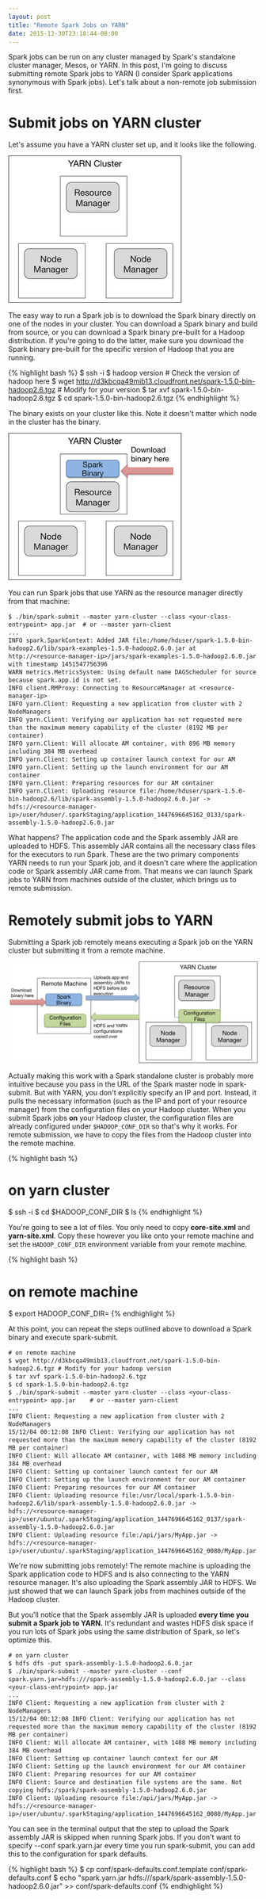 ```yaml
---
layout: post
title: "Remote Spark Jobs on YARN"
date: 2015-12-30T23:18:44-08:00
---
```


Spark jobs can be run on any cluster managed by Spark's standalone cluster manager, Mesos, or YARN.  In this post, I'm going to discuss submitting remote Spark jobs to YARN (I consider Spark applications synonymous with Spark jobs).  Let's talk about a non-remote job submission first.

# Submit jobs on YARN cluster
Let's assume you have a YARN cluster set up, and it looks like the following.

![YARN cluster setup](/assets/posts/yarn.png)

The easy way to run a Spark job is to download the Spark binary directly on one of the nodes in your cluster.  You can download a Spark binary and build from source, or you can download a Spark binary pre-built for a Hadoop distribution.  If you're going to do the latter, make sure you download the Spark binary pre-built for the specific version of Hadoop that you are running.

{% highlight bash %}
$ ssh -i <your-private-key> <yarn-master-ip>
$ hadoop version  # Check the version of hadoop here
$ wget http://d3kbcqa49mib13.cloudfront.net/spark-1.5.0-bin-hadoop2.6.tgz   # Modify for your version
$ tar xvf spark-1.5.0-bin-hadoop2.6.tgz
$ cd spark-1.5.0-bin-hadoop2.6.tgz
{% endhighlight %}

The binary exists on your cluster like this.  Note it doesn't matter which node in the cluster has the binary.

![Spark on YARN](/assets/posts/spark_yarn.png)

You can run Spark jobs that use YARN as the resource manager directly from that machine:

    $ ./bin/spark-submit --master yarn-cluster --class <your-class-entrypoint> app.jar  # or --master yarn-client
    ...
    INFO spark.SparkContext: Added JAR file:/home/hduser/spark-1.5.0-bin-hadoop2.6/lib/spark-examples-1.5.0-hadoop2.6.0.jar at http://<resource-manager-ip>/jars/spark-examples-1.5.0-hadoop2.6.0.jar with timestamp 1451547756396
    WARN metrics.MetricsSystem: Using default name DAGScheduler for source because spark.app.id is not set.
    INFO client.RMProxy: Connecting to ResourceManager at <resource-manager-ip>
    INFO yarn.Client: Requesting a new application from cluster with 2 NodeManagers
    INFO yarn.Client: Verifying our application has not requested more than the maximum memory capability of the cluster (8192 MB per container)
    INFO yarn.Client: Will allocate AM container, with 896 MB memory including 384 MB overhead
    INFO yarn.Client: Setting up container launch context for our AM
    INFO yarn.Client: Setting up the launch environment for our AM container
    INFO yarn.Client: Preparing resources for our AM container
    INFO yarn.Client: Uploading resource file:/home/hduser/spark-1.5.0-bin-hadoop2.6/lib/spark-assembly-1.5.0-hadoop2.6.0.jar -> hdfs://<resource-manager-ip>/user/hduser/.sparkStaging/application_1447696645162_0133/spark-assembly-1.5.0-hadoop2.6.0.jar

What happens?  The application code and the Spark assembly JAR are uploaded to HDFS.  This assembly JAR contains all the necessary class files for the executors to run Spark.  These are the two primary components YARN needs to run your Spark job, and it doesn't care where the application code or Spark assembly JAR came from.  That means we can launch Spark jobs to YARN from machines outside of the cluster, which brings us to remote submission.

# Remotely submit jobs to YARN

Submitting a Spark job remotely means executing a Spark job on the YARN cluster but submitting it from a remote machine.

![Remote Spark on YARN](/assets/posts/spark_remote_yarn.png)

Actually making this work with a Spark standalone cluster is probably more intuitive because you pass in the URL of the Spark master node in spark-submit.  But with YARN, you don't explicitly specify an IP and port.  Instead, it pulls the necessary information (such as the IP and port of your resource manager) from the configuration files on your Hadoop cluster.  When you submit Spark jobs **on** your Hadoop cluster, the configuration files are already configured under `$HADOOP_CONF_DIR` so that's why it works.  For remote submission, we have to copy the files from the Hadoop cluster into the remote machine.

{% highlight bash %}
# on yarn cluster
$ ssh -i <your-private-key> <yarn-master-ip>
$ cd $HADOOP_CONF_DIR
$ ls
{% endhighlight %}

You're going to see a lot of files.  You only need to copy **core-site.xml** and **yarn-site.xml**.  Copy these however you like onto your remote machine and set the `HADOOP_CONF_DIR` environment variable from your remote machine.

{% highlight bash %}
# on remote machine
$ export HADOOP_CONF_DIR=<config-files-directory>
{% endhighlight %}

At this point, you can repeat the steps outlined above to download a Spark binary and execute spark-submit.

    # on remote machine
    $ wget http://d3kbcqa49mib13.cloudfront.net/spark-1.5.0-bin-hadoop2.6.tgz # Modify for your hadoop version
    $ tar xvf spark-1.5.0-bin-hadoop2.6.tgz
    $ cd spark-1.5.0-bin-hadoop2.6.tgz
    $ ./bin/spark-submit --master yarn-cluster --class <your-class-entrypoint> app.jar    # or --master yarn-client
    ...
    INFO Client: Requesting a new application from cluster with 2 NodeManagers
    15/12/04 00:12:08 INFO Client: Verifying our application has not requested more than the maximum memory capability of the cluster (8192 MB per container)
    INFO Client: Will allocate AM container, with 1408 MB memory including 384 MB overhead
    INFO Client: Setting up container launch context for our AM
    INFO Client: Setting up the launch environment for our AM container
    INFO Client: Preparing resources for our AM container
    INFO Client: Uploading resource file:/usr/local/spark-1.5.0-bin-hadoop2.6/lib/spark-assembly-1.5.0-hadoop2.6.0.jar -> hdfs://<resource-manager-ip>/user/ubuntu/.sparkStaging/application_1447696645162_0137/spark-assembly-1.5.0-hadoop2.6.0.jar
    INFO Client: Uploading resource file:/api/jars/MyApp.jar -> hdfs://<resource-manager-ip>/user/ubuntu/.sparkStaging/application_1447696645162_0080/MyApp.jar

We're now submitting jobs remotely!  The remote machine is uploading the Spark application code to HDFS and is also connecting to the YARN resource manager.  It's also uploading the Spark assembly JAR to HDFS.  We just showed that we can launch Spark jobs from machines outside of the Hadoop cluster.

But you'll notice that the Spark assembly JAR is uploaded **every time you submit a Spark job to YARN.**  It's redundant and wastes HDFS disk space if you run lots of Spark jobs using the same distribution of Spark, so let's optimize this.

    # on yarn cluster
    $ hdfs dfs -put spark-assembly-1.5.0-hadoop2.6.0.jar
    $ ./bin/spark-submit --master yarn-cluster --conf spark.yarn.jar=hdfs:///spark-assembly-1.5.0-hadoop2.6.0.jar --class <your-class-entrypoint> app.jar
    ...
    INFO Client: Requesting a new application from cluster with 2 NodeManagers
    15/12/04 00:12:08 INFO Client: Verifying our application has not requested more than the maximum memory capability of the cluster (8192 MB per container)
    INFO Client: Will allocate AM container, with 1408 MB memory including 384 MB overhead
    INFO Client: Setting up container launch context for our AM
    INFO Client: Setting up the launch environment for our AM container
    INFO Client: Preparing resources for our AM container
    INFO Client: Source and destination file systems are the same. Not copying hdfs:/spark/spark-assembly-1.5.0-hadoop2.6.0.jar
    INFO Client: Uploading resource file:/api/jars/MyApp.jar -> hdfs://<resource-manager-ip>/user/ubuntu/.sparkStaging/application_1447696645162_0080/MyApp.jar

You can see in the terminal output that the step to upload the Spark assembly JAR is skipped when running Spark jobs.  If you don't want to specify --conf spark.yarn.jar every time you run spark-submit, you can add this to the configuration for spark defaults.

{% highlight bash %}
$ cp conf/spark-defaults.conf.template conf/spark-defaults.conf 
$ echo "spark.yarn.jar hdfs:///spark/spark-assembly-1.5.0-hadoop2.6.0.jar" >> conf/spark-defaults.conf
{% endhighlight %}
